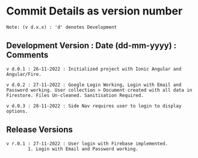 # Commit Details as version number
`Note: (v d.x.x) : 'd' denotes Development`

## Development Version : Date (dd-mm-yyyy) : Comments 

    v d.0.1 : 26-11-2022 : Initialized project with Ionic Angular and Angular/Fire.
    
    v d.0.2 : 27-11-2022 : Google Login Working, Login with Email and Password working. User collection > Document created with all data in     Firestore. Files Un-cleaned. Sanitisation Required. 

    v d.0.3 : 28-11-2022 : Side Nav requires user to login to display options.

## Release Versions

    v r.0.1 : 27-11-2022 : User login with Firebase implemented. 
            1. Login with Email and Password working.
